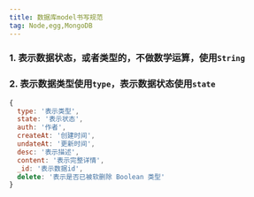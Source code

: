 ```yaml
---
title: 数据库model书写规范  
tag: Node,egg,MongoDB  
---  
```


### 1. 表示数据状态，或者类型的，不做数学运算，使用`String`
### 2. 表示数据类型使用`type`，表示数据状态使用`state`
``` js
{
  type: '表示类型',
  state: '表示状态',
  auth: '作者',
  createAt: '创建时间',
  undateAt: '更新时间',
  desc: '表示描述',
  content: '表示完整详情',
  _id: '表示数据id',
  delete: '表示是否已被软删除 Boolean 类型'
}  
  